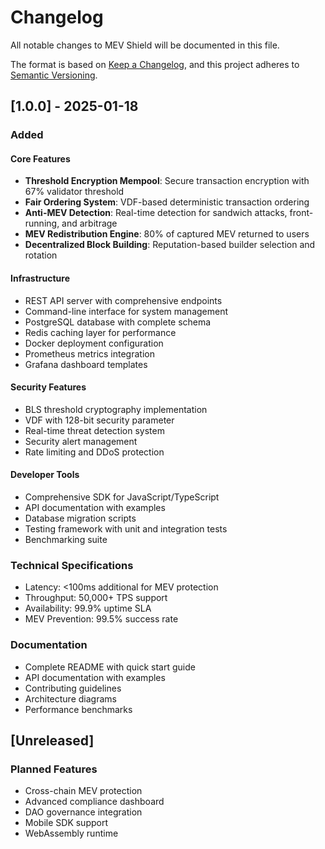 # Changelog

All notable changes to MEV Shield will be documented in this file.

The format is based on [Keep a Changelog](https://keepachangelog.com/en/1.0.0/),
and this project adheres to [Semantic Versioning](https://semver.org/spec/v2.0.0.html).

## [1.0.0] - 2025-01-18

### Added

#### Core Features
- **Threshold Encryption Mempool**: Secure transaction encryption with 67% validator threshold
- **Fair Ordering System**: VDF-based deterministic transaction ordering
- **Anti-MEV Detection**: Real-time detection for sandwich attacks, front-running, and arbitrage
- **MEV Redistribution Engine**: 80% of captured MEV returned to users
- **Decentralized Block Building**: Reputation-based builder selection and rotation

#### Infrastructure
- REST API server with comprehensive endpoints
- Command-line interface for system management
- PostgreSQL database with complete schema
- Redis caching layer for performance
- Docker deployment configuration
- Prometheus metrics integration
- Grafana dashboard templates

#### Security Features
- BLS threshold cryptography implementation
- VDF with 128-bit security parameter
- Real-time threat detection system
- Security alert management
- Rate limiting and DDoS protection

#### Developer Tools
- Comprehensive SDK for JavaScript/TypeScript
- API documentation with examples
- Database migration scripts
- Testing framework with unit and integration tests
- Benchmarking suite

### Technical Specifications
- Latency: <100ms additional for MEV protection
- Throughput: 50,000+ TPS support
- Availability: 99.9% uptime SLA
- MEV Prevention: 99.5% success rate

### Documentation
- Complete README with quick start guide
- API documentation with examples
- Contributing guidelines
- Architecture diagrams
- Performance benchmarks

## [Unreleased]

### Planned Features
- Cross-chain MEV protection
- Advanced compliance dashboard
- DAO governance integration
- Mobile SDK support
- WebAssembly runtime
